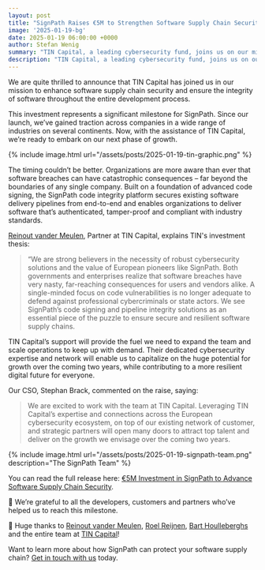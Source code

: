 ```yaml
---
layout: post
title: "SignPath Raises €5M to Strengthen Software Supply Chain Security"
image: '2025-01-19-bg'
date: 2025-01-19 06:00:00 +0000
author: Stefan Wenig
summary: "TIN Capital, a leading cybersecurity fund, joins us on our mission to deliver code integrity and secure software supply chains."
description: "TIN Capital, a leading cybersecurity fund, joins us on our mission to deliver code integrity and secure software supply chains."
---
```


We are quite thrilled to announce that TIN Capital has joined us in our mission to enhance software supply chain security and ensure the integrity of software throughout the entire development process.

This investment represents a significant milestone for SignPath. Since our launch, we’ve gained traction across companies in a wide range of industries on several continents. Now, with the assistance of TIN Capital, we’re ready to embark on our next phase of growth.


{% include image.html url="/assets/posts/2025-01-19-tin-graphic.png" %}

The timing couldn’t be better. Organizations are more aware than ever that software breaches can have catastrophic consequences – far beyond the boundaries of any single company. Built on a foundation of advanced code signing, the SignPath code integrity platform secures existing software delivery pipelines from end-to-end and enables organizations to deliver software that’s authenticated, tamper-proof and compliant with industry standards.

[Reinout vander Meulen](https://www.linkedin.com/in/reinoutvandermeulen/), Partner at TIN Capital, explains TIN's investment thesis:

> “We are strong believers in the necessity of robust cybersecurity solutions and the value of European pioneers like SignPath. Both governments and enterprises realize that software breaches have very nasty, far-reaching consequences for users and vendors alike. A single-minded focus on code vulnerabilities is no longer adequate to defend against professional cybercriminals or state actors. We see SignPath’s code signing and pipeline integrity solutions as an essential piece of the puzzle to ensure secure and resilient software supply chains.

TIN Capital’s support will provide the fuel we need to expand the team and scale operations to keep up with demand. Their dedicated cybersecurity expertise and network will enable us to capitalize on the huge potential for growth over the coming two years, while contributing to a more resilient digital future for everyone.

Our CSO, Stephan Brack, commented on the raise, saying:

> We are excited to work with the team at TIN Capital. Leveraging TIN Capital’s expertise and connections across the European cybersecurity ecosystem, on top of our existing network of customer, and strategic partners will open many doors to attract top talent and deliver on the growth we envisage over the coming two years.

{% include image.html url="/assets/posts/2025-01-19-signpath-team.png" description="The SignPath Team" %}

You can read the full release here: [€5M Investment in SignPath to Advance Software Supply Chain Security](https://www.tincapital.vc/tin-capital-invests-in-signpath).

🙏 We’re grateful to all the developers, customers and partners who’ve helped us to reach this milestone.

🎉 Huge thanks to [Reinout vander Meulen](https://www.linkedin.com/in/reinoutvandermeulen/), [Roel Reijnen](https://www.linkedin.com/in/roel-reijnen-99a2a93/), [Bart Houlleberghs](https://www.linkedin.com/in/houlleberghs/) and the entire team at [TIN Capital](https://www.linkedin.com/company/tincapital/)!

Want to learn more about how SignPath can protect your software supply chain? [Get in touch with us](https://www.signpath.io) today.


